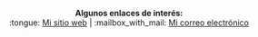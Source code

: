 <p align="center">
<b>Algunos enlaces de interés:</b><br>
:tongue: <a href="#"><a href="https://leo4luffy.github.io/">Mi sitio web</a></a> |
:mailbox_with_mail: <a href="mailto:jollopezma@unal.edu.co">Mi correo electrónico</a>
<br><br>
</p>
